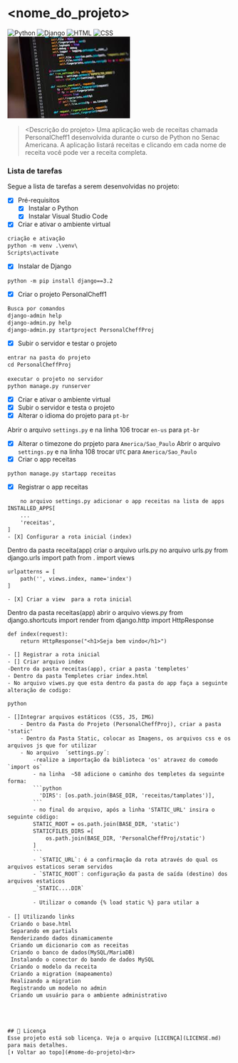 # <nome_do_projeto>
<!---Esses são exemplos. Veja https://shields.io para outras pessoas ou para personalizar este conjunto de escudos. Você pode querer incluir dependências, status do projeto e informações de licença aqui--->
![Python](https://img.shields.io/badge/Python-14354C?style=for-the-badge&logo=python&logoColor=white)
![Django](https://img.shields.io/badge/Django-092E20?style=for-the-badge&logo=django&logoColor=white)
![HTML](https://img.shields.io/badge/HTML5-E34F26?style=for-the-badge&logo=html5&logoColor=white)
![CSS](https://img.shields.io/badge/CSS3-1572B6?style=for-the-badge&logo=css3&logoColor=white)
<img src="exemplo.jfif" alt="exemplo imagem">
> <Descrição do projeto>
Uma aplicação web de receitas chamada PersonalCheff1 desenvolvida durante o curso de Python no Senac Americana. A aplicação listará receitas e clicando em cada nome de receita você pode ver a receita completa.

### Lista de tarefas
Segue a lista de tarefas a serem desenvolvidas no projeto:
- [X] Pré-requisitos
    - [X] Instalar o Python
    - [X] Instalar Visual Studio Code
- [X] Criar e ativar o ambiente virtual
```
criação e ativação
python -m venv .\venv\
Scripts\activate
```

- [X] Instalar de Django
```
python -m pip install django==3.2
```
- [X] Criar o projeto PersonalCheff1
```
Busca por comandos
django-admin help
django-admin.py help
django-admin.py startproject PersonalCheffProj
```
- [X] Subir o servidor e testar o projeto
```
entrar na pasta do projeto
cd PersonalCheffProj

executar o projeto no servidor 
python manage.py runserver
```
- [X] Criar e ativar o ambiente virtual 
- [X] Subir o servidor e testa o projeto 
- [X] Alterar o idioma do projeto para `pt-br` 

Abrir o arquivo `settings.py` e na linha 106 trocar `en-us` para `pt-br` 

- [X] Alterar o timezone do prpjeto para `America/Sao_Paulo`
Abrir o arquivo `settings.py` e na linha 108 trocar `UTC` para `America/Sao_Paulo`
- [X] Criar o app receitas
```
python manage.py startapp receitas  
```
- [X] Registrar  o app receitas
```
    no arquivo settings.py adicionar o app receitas na lista de apps 
INSTALLED_APPS[
    ...
    'receitas',
]
- [X] Configurar a rota inicial (index)
```
Dentro da pasta receita(app) criar o arquivo urls.py
no arquivo urls.py
    from django.urls import path
    from . import views

    urlpatterns = [
        path('', views.index, name='index')
    ]
```
- [X] Criar a view  para a rota inicial
```
Dentro da pasta receitas(app) abrir o arquivo views.py
    from django.shortcuts import render
    from django.http import HttpResponse

    def index(request):
        return HttpResponse("<h1>Seja bem vindo</h1>")
```
- [] Registrar a rota inicial
- [] Criar arquivo index
-Dentro da pasta receitas(app), criar a pasta 'templetes'
- Dentro da pasta Templetes criar index.html
- No arquivo viwes.py que esta dentro da pasta do app faça a seguinte alteração de codigo:
```
    python
    

```
- []Integrar arquivos estáticos (CSS, JS, IMG)
    - Dentro da Pasta do Projeto (PersonalCheffProj), criar a pasta 'static'
    - Dentro da Pasta Static, colocar as Imagens, os arquivos css e os arquivos js que for utilizar
    - No arquivo  ´settings.py´:
        -realize a importação da biblioteca 'os' atravez do comodo `import os`
        - na linha  ~58 adicione o caminho dos templetes da seguinte forma:
        ```python
          'DIRS': [os.path.join(BASE_DIR, 'receitas/tamplates')],
        ``` 
        - no final do arquivo, após a linha 'STATIC_URL' insira o seguinte código:
        STATIC_ROOT = os.path.join(BASE_DIR, 'static')
        STATICFILES_DIRS =[
            os.path.join(BASE_DIR, 'PersonalCheffProj/static')
        ]
        ```
        - `STATIC_URL`: é a confirmação da rota através do qual os arquivos estaticos seram servidos
        - `STATIC_ROOT`: configuração da pasta de saída (destino) dos arquivos estaticos
        _`STATIC....DIR`

        - Utilizar o comando {% load static %} para utilar a 

- [] Utilizando links
 Criando o base.html
 Separando em partials
 Renderizando dados dinamicamente
 Criando um dicionario com as receitas
 Criando o banco de dados(MySQL/MariaDB)
 Instalando o conector do bando de dados MySQL
 Criando o modelo da receita
 Criando a migration (mapeamento)
 Realizando a migration
 Registrando um modelo no admin
 Criando um usuário para o ambiente administrativo


    

## 📝 Licença
Esse projeto está sob licença. Veja o arquivo [LICENÇA](LICENSE.md) para mais detalhes.
[⬆ Voltar ao topo](#nome-do-projeto)<br>
